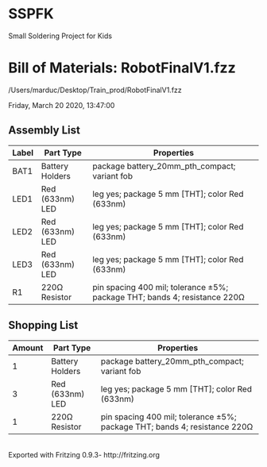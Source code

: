 # SSPFK
Small Soldering Project for Kids



<body>
<h1>Bill of Materials: RobotFinalV1.fzz</h1>
<p class="meta">/Users/marduc/Desktop/Train_prod/RobotFinalV1.fzz</p>
<p class="meta">Friday, March 20 2020, 13:47:00</p>

<h2>Assembly List</h2>
<table>

  <thead>
   <tr>
    <th>Label</th>
    <th>Part Type</th>
    <th>Properties</th>
    </tr>
  </thead>
  <tbody>
  <tr>
    <td>BAT1</td>
    <td>Battery Holders</td>
    <td class="props">package battery_20mm_pth_compact; variant fob</td>
</tr><tr>
    <td>LED1</td>
    <td>Red (633nm) LED</td>
    <td class="props">leg yes; package 5 mm [THT]; color Red (633nm)</td>
</tr><tr>
    <td>LED2</td>
    <td>Red (633nm) LED</td>
    <td class="props">leg yes; package 5 mm [THT]; color Red (633nm)</td>
</tr><tr>
    <td>LED3</td>
    <td>Red (633nm) LED</td>
    <td class="props">leg yes; package 5 mm [THT]; color Red (633nm)</td>
</tr><tr>
    <td>R1</td>
    <td>220Ω Resistor</td>
    <td class="props">pin spacing 400 mil; tolerance ±5%; package THT; bands 4; resistance 220Ω</td>
</tr>
  </tbody>
</table>
<h2>Shopping List</h2>
<table>
  <thead>
	<tr>
    <th>Amount</th>
    <th>Part Type</th>
    <th>Properties</th>
    </tr>
  </thead>
  <tbody>
<tr>
    <td>1</td>
    <td>Battery Holders</td>
    <td class="props">package battery_20mm_pth_compact; variant fob</td>
</tr><tr>
    <td>3</td>
    <td>Red (633nm) LED</td>
    <td class="props">leg yes; package 5 mm [THT]; color Red (633nm)</td>
</tr><tr>
    <td>1</td>
    <td>220Ω Resistor</td>
    <td class="props">pin spacing 400 mil; tolerance ±5%; package THT; bands 4; resistance 220Ω</td>
</tr>
  </tbody>
</table>
<p class="meta"><br/>Exported with Fritzing 0.9.3- http://fritzing.org</p>
</body>
</html>
